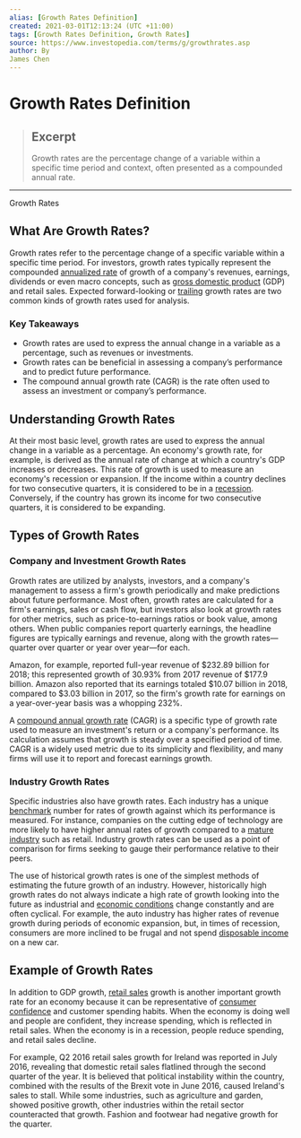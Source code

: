 ```yaml
---
alias: [Growth Rates Definition]
created: 2021-03-01T12:13:24 (UTC +11:00)
tags: [Growth Rates Definition, Growth Rates]
source: https://www.investopedia.com/terms/g/growthrates.asp
author: By
James Chen
---
```


# Growth Rates Definition

> ## Excerpt
> Growth rates are the percentage change of a variable within a specific time period and context, often presented as a compounded annual rate.

---

Growth Rates
## What Are Growth Rates?

Growth rates refer to the percentage change of a specific variable within a specific time period. For investors, growth rates typically represent the compounded [annualized rate](https://www.investopedia.com/terms/a/annualized-rate.asp) of growth of a company's revenues, earnings, dividends or even macro concepts, such as [gross domestic product](https://www.investopedia.com/terms/g/gdp.asp) (GDP) and retail sales. Expected forward-looking or [trailing](https://www.investopedia.com/terms/t/trailing.asp) growth rates are two common kinds of growth rates used for analysis.

### Key Takeaways

-   Growth rates are used to express the annual change in a variable as a percentage, such as revenues or investments. 
-   Growth rates can be beneficial in assessing a company’s performance and to predict future performance.
-   The compound annual growth rate (CAGR) is the rate often used to assess an investment or company’s performance. 

##  Understanding Growth Rates

At their most basic level, growth rates are used to express the annual change in a variable as a percentage. An economy's growth rate, for example, is derived as the annual rate of change at which a country's GDP increases or decreases. This rate of growth is used to measure an economy's recession or expansion. If the income within a country declines for two consecutive quarters, it is considered to be in a [recession](https://www.investopedia.com/terms/r/recession.asp). Conversely, if the country has grown its income for two consecutive quarters, it is considered to be expanding.

## Types of Growth Rates

### Company and Investment Growth Rates

Growth rates are utilized by analysts, investors, and a company's management to assess a firm's growth periodically and make predictions about future performance. Most often, growth rates are calculated for a firm's earnings, sales or cash flow, but investors also look at growth rates for other metrics, such as price-to-earnings ratios or book value, among others. When public companies report quarterly earnings, the headline figures are typically earnings and revenue, along with the growth rates—quarter over quarter or year over year—for each. 

Amazon, for example, reported full-year revenue of $232.89 billion for 2018; this represented growth of 30.93% from 2017 revenue of $177.9 billion. Amazon also reported that its earnings totaled $10.07 billion in 2018, compared to $3.03 billion in 2017, so the firm's growth rate for earnings on a year-over-year basis was a whopping 232%.

A [compound annual growth rate](https://www.investopedia.com/terms/c/cagr.asp) (CAGR) is a specific type of growth rate used to measure an investment's return or a company's performance. Its calculation assumes that growth is steady over a specified period of time. CAGR is a widely used metric due to its simplicity and flexibility, and many firms will use it to report and forecast earnings growth. 

### Industry Growth Rates

Specific industries also have growth rates. Each industry has a unique [benchmark](https://www.investopedia.com/terms/b/benchmark.asp) number for rates of growth against which its performance is measured. For instance, companies on the cutting edge of technology are more likely to have higher annual rates of growth compared to a [mature industry](https://www.investopedia.com/terms/m/matureindustry.asp) such as retail. Industry growth rates can be used as a point of comparison for firms seeking to gauge their performance relative to their peers.

The use of historical growth rates is one of the simplest methods of estimating the future growth of an industry. However, historically high growth rates do not always indicate a high rate of growth looking into the future as industrial and [economic conditions](https://www.investopedia.com/terms/e/economic-conditions.asp) change constantly and are often cyclical. For example, the auto industry has higher rates of revenue growth during periods of economic expansion, but, in times of recession, consumers are more inclined to be frugal and not spend [disposable income](https://www.investopedia.com/terms/d/disposableincome.asp) on a new car.

## Example of Growth Rates

In addition to GDP growth, [retail sales](https://www.investopedia.com/terms/r/retail-sales.asp) growth is another important growth rate for an economy because it can be representative of [consumer confidence](https://www.investopedia.com/terms/c/cci.asp) and customer spending habits. When the economy is doing well and people are confident, they increase spending, which is reflected in retail sales. When the economy is in a recession, people reduce spending, and retail sales decline.

For example, Q2 2016 retail sales growth for Ireland was reported in July 2016, revealing that domestic retail sales flatlined through the second quarter of the year. It is believed that political instability within the country, combined with the results of the Brexit vote in June 2016, caused Ireland's sales to stall. While some industries, such as agriculture and garden, showed positive growth, other industries within the retail sector counteracted that growth. Fashion and footwear had negative growth for the quarter.
